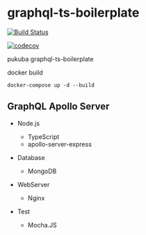# graphql-ts-boilerplate

[![Build Status](https://travis-ci.com/SW-Maestro-TeamGDB/Pentatonic-Backend.svg?branch=develop)](https://travis-ci.com/SW-Maestro-TeamGDB/Pentatonic-Backend)

[![codecov](https://codecov.io/gh/SW-Maestro-TeamGDB/Pentatonic-Backend/branch/develop/graph/badge.svg?token=20867YLIIY)](https://codecov.io/gh/SW-Maestro-TeamGDB/Pentatonic-Backend)

pukuba graphql-ts-boilerplate

docker build

```docker
docker-compose up -d --build
```

## GraphQL Apollo Server

-   Node.js
    -   TypeScript
    -   apollo-server-express
-   Database

    -   MongoDB

-   WebServer

    -   Nginx

-   Test
    -   Mocha.JS
